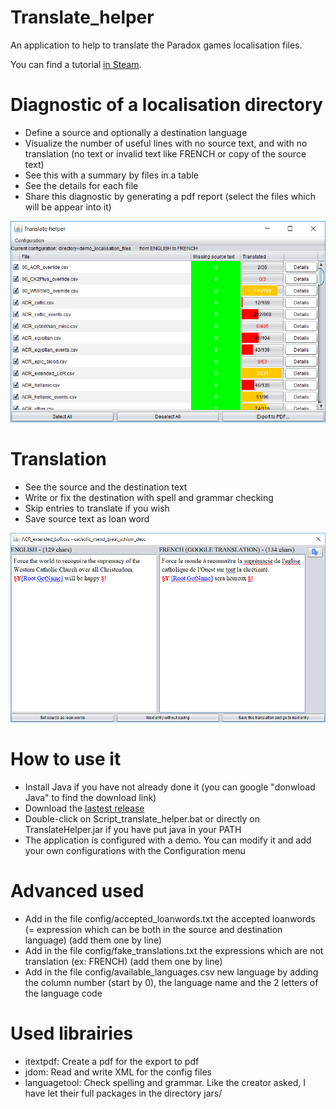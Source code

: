 # Translate_helper
An application to help to translate the Paradox games localisation files.

You can find a tutorial [in Steam](https://steamcommunity.com/sharedfiles/filedetails/?id=1440776102).

# Diagnostic of a localisation directory
* Define a source and optionally a destination language
* Visualize the number of useful lines with no source text, and with no translation (no text or invalid text like FRENCH or copy of the source text)
* See this with a summary by files in a table
* See the details for each file
* Share this diagnostic by generating a pdf report (select the files which will be appear into it)

![alt text](Diagnostic.png)

# Translation
* See the source and the destination text
* Write or fix the destination with spell and grammar checking
* Skip entries to translate if you wish
* Save source text as loan word

![alt text](Translation.png)

# How to use it
* Install Java if you have not already done it (you can google "donwload Java" to find the download link)
* Download the [lastest release](https://github.com/NicolasGrosjean/Translate_helper/releases)
* Double-click on Script_translate_helper.bat or directly on TranslateHelper.jar if you have put java in your PATH
* The application is configured with a demo. You can modify it and add your own configurations with the Configuration menu

# Advanced used
* Add in the file config/accepted_loanwords.txt the accepted loanwords (= expression which can be both in the source and destination language) (add them one by line)
* Add in the file config/fake_translations.txt the expressions which are not translation (ex: FRENCH) (add them one by line)
* Add in the file config/available_languages.csv new language by adding the column number (start by 0), the language name and the 2 letters of the language code

# Used librairies
* itextpdf: Create a pdf for the export to pdf
* jdom: Read and write XML for the config files
* languagetool: Check spelling and grammar. Like the creator asked, I have let their full packages in the directory jars/